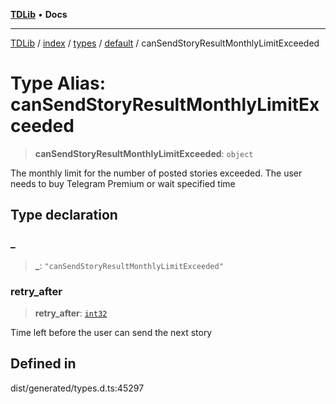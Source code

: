 [**TDLib**](../../../../../../README.md) • **Docs**

***

[TDLib](../../../../../../modules.md) / [index](../../../../../README.md) / [types](../../../README.md) / [default](../README.md) / canSendStoryResultMonthlyLimitExceeded

# Type Alias: canSendStoryResultMonthlyLimitExceeded

> **canSendStoryResultMonthlyLimitExceeded**: `object`

The monthly limit for the number of posted stories exceeded. The user needs to buy Telegram Premium or wait specified time

## Type declaration

### \_

> **\_**: `"canSendStoryResultMonthlyLimitExceeded"`

### retry\_after

> **retry\_after**: [`int32`](int32.md)

Time left before the user can send the next story

## Defined in

dist/generated/types.d.ts:45297
